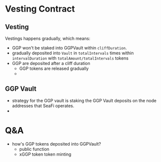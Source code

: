 # Vesting Contract

## Vesting

Vestings happens gradually, which means:

- GGP won't be staked into GGPVault within `cliffDuration`.
- gradually deposited into `Vault` in `totalIntervals` times within `intervalDuration` with `totalAmount/totalIntervals` tokens
- GGP are deposited after a cliff duration
  - GGP tokens are released gradually
  -

## GGP Vault

- strategy for the GGP vault is staking the GGP Vault deposits on the node addresses that SeaFi operates.
-

# Q&A

- how's GGP tokens deposited into GGPVault?
  - public function
  - xGGP token token minting
